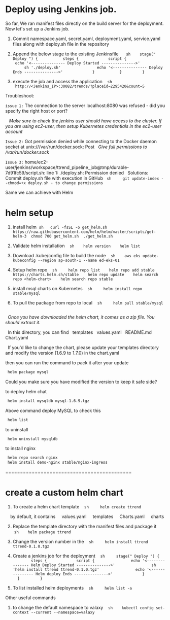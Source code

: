 # Deploy using Jenkins job. 

So far, We ran manifest files directly on the build server for the deployment. Now let's set up a Jenkins job.

1. Commit namespace.yaml, secret.yaml, deployment.yaml, service.yaml files along with deploy.sh file in the repository 


1. Append the below stage to the existing Jenkinsfile  
   ```sh
   stage(" Deploy ") {
          steps {
            script {
               echo '<--------------- Deploy Started --------------->'
               sh './deploy.sh'
               echo '<--------------- Deploy Ends --------------->'
            }
          }
        } 
   ```

1. execute the job and access the application
   ```sh
   http://<Jenkins_IP>:30082/trends/?placeid=2295420&count=5
   ```

Troubleshoot: 

`issue 1:` The connection to the server localhost:8080 was refused - did you specify the right host or port?

   *Make sure to check the jenkins user should have access to the cluster. If you are using ec2-user, then setup Kubernetes credentials in the ec2-user account*

`Issue 2:` Got permission denied while connecting to the Docker daemon socket at unix:///var/run/docker.sock: Post 
  *Give full permissions to /var/run/docker.sock* 

`Issue 3:` home/ec2-user/jenkins/workspace/ttrend_pipeline_job@tmp/durable-7d91fc59/script.sh: line 1: ./deploy.sh: Permission denied
  Solutions: Commit deploy.sh file with execution in GitHub 
  ```sh 
   git update-index --chmod=+x deploy.sh - to change permissions
  ```

Same we can achieve with Helm

# helm setup 

1. install helm
 ```sh 
 curl -fsSL -o get_helm.sh https://raw.githubusercontent.com/helm/helm/master/scripts/get-helm-3
 chmod 700 get_helm.sh
 ./get_helm.sh
 ```
1. Validate helm installation 
   ```sh
   helm version
   helm list
   ```
1. Download .kube/config file to build the node 
   ```sh
   aws eks update-kubeconfig --region ap-south-1 --name ed-eks-01
   ```

1. Setup helm repo 
   ```sh 
   helm repo list
   helm repo add stable https://charts.helm.sh/stable
   helm repo update
   helm search repo <helm-chart>
   helm search repo stable
   ```

1. install msql charts on Kubernetes 
   ```sh 
   helm install repo stable/mysql 
   ```
1. To pull the package from repo to local 
   ```sh 
   helm pull stable/mysql 
   ```

  *Once you have downloaded the helm chart, it comes as a zip file. You should extract it.* 

  In this directory, you can find 
  templates
  values.yaml
  README.md
  Chart.yaml

  If you'd like to change the chart, please update your templates directory  and modify the version (1.6.9 to 1.7.0) in the chart.yaml

then you can run the command to pack it after your update
```sh
 helm package mysql
```

Could you make sure you have modified the version to keep it safe side?

to deploy helm chat
```sh 
 helm install mysqldb mysql-1.6.9.tgz
```

Above command deploy MySQL 
to check this 
```sh 
 helm list 
```
to uninstall 
```sh 
 helm uninstall mysqldb
```

to install nginx 
```sh 
 helm repo search nginx 
 helm install demo-nginx stable/nginx-ingress
```
===========================================

# create a custom helm chart

1. To create a helm chart template 
   ```sh 
   helm create ttrend
   ```

    by default, it contains 
    values.yaml
    templates
    Charts.yaml
    charts

2. Replace the template directory with the manifest files and package it
   ```sh
   helm package ttrend
   ```
3. Change the version number in the 
   ```sh 
   helm install ttrend ttrend-0.1.0.tgz
   ```

4. Create a jenkins job for the deployment 
   ```sh 
   stage(" Deploy ") {
          steps {
            script {
               echo '<--------------- Helm Deploy Started --------------->'
               sh 'helm install ttrend ttrend-0.1.0.tgz'
               echo '<--------------- Helm deploy Ends --------------->'
            }
          }
        }
   ```

5. To list installed helm deployments
   ```sh 
   helm list -a
   ```




Other useful commands
1. to change the default namespace to valaxy
   ```sh
   kubectl config set-context --current --namespace=valaxy
   ```